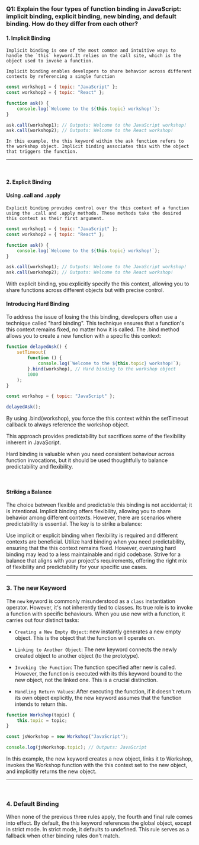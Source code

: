 ### Q1: Explain the four types of function binding in JavaScript: implicit binding, explicit binding, new binding, and default binding. How do they differ from each other?

#### 1. Implicit Binding
    Implicit binding is one of the most common and intuitive ways to handle the `this` keyword.It relies on the call site, which is the object used to invoke a function.

    Implicit binding enables developers to share behavior across different contexts by referencing a single function

```js
const workshop1 = { topic: "JavaScript" };
const workshop2 = { topic: "React" };

function ask() {
    console.log(`Welcome to the ${this.topic} workshop!`);
}

ask.call(workshop1); // Outputs: Welcome to the JavaScript workshop!
ask.call(workshop2); // Outputs: Welcome to the React workshop!
```
    In this example, the this keyword within the ask function refers to the workshop object. Implicit binding associates this with the object that triggers the function.

---

<br>

#### 2. Explicit Binding 

#### Using .call and .apply
    Explicit binding provides control over the this context of a function using the .call and .apply methods. These methods take the desired this context as their first argument.
```js
const workshop1 = { topic: "JavaScript" };
const workshop2 = { topic: "React" };

function ask() {
    console.log(`Welcome to the ${this.topic} workshop!`);
}

ask.call(workshop1); // Outputs: Welcome to the JavaScript workshop!
ask.call(workshop2); // Outputs: Welcome to the React workshop!
```

With explicit binding, you explicitly specify the this context, allowing you to share functions across different objects but with precise control.

#### Introducing Hard Binding
To address the issue of losing the this binding, developers often use a technique called "hard binding". This technique ensures that a function's this context remains fixed, no matter how it is called. The .bind method allows you to create a new function with a specific this context: 

```js
function delayedAsk() {
    setTimeout(
        function () {
            console.log(`Welcome to the ${this.topic} workshop!`);
        }.bind(workshop), // Hard binding to the workshop object
        1000
    );
}

const workshop = { topic: "JavaScript" };

delayedAsk();
```

By using .bind(workshop), you force the this context within the setTimeout callback to always reference the workshop object.

This approach provides predictability but sacrifices some of the flexibility inherent in JavaScript.

Hard binding is valuable when you need consistent behaviour across function invocations, but it should be used thoughtfully to balance predictability and flexibility.

<br>

#### Striking a Balance

The choice between flexible and predictable this binding is not accidental; it is intentional. Implicit binding offers flexibility, allowing you to share behavior among different contexts. However, there are scenarios where predictability is essential. The key is to strike a balance:

Use implicit or explicit binding when flexibility is required and different contexts are beneficial.
Utilize hard binding when you need predictability, ensuring that the this context remains fixed.
However, overusing hard binding may lead to a less maintainable and rigid codebase. Strive for a balance that aligns with your project's requirements, offering the right mix of flexibility and predictability for your specific use cases.

--- 

### 3. The new Keyword
The `new` keyword is commonly misunderstood as a `class` instantiation operator. However, it's not inherently tied to classes. Its true role is to invoke a function with specific behaviours. When you use new with a function, it carries out four distinct tasks:

- `Creating a New Empty Object`: new instantly generates a new empty object. This is the object that the function will operate on.

- `Linking to Another Object`: The new keyword connects the newly created object to another object (to the prototype).

- `Invoking the Function`: The function specified after new is called. However, the function is executed with its this keyword bound to the new object, not the linked one. This is a crucial distinction.

- `Handling Return Values`: After executing the function, if it doesn't return its own object explicitly, the new keyword assumes that the function intends to return this.

```js
function Workshop(topic) {
    this.topic = topic;
}

const jsWorkshop = new Workshop("JavaScript");

console.log(jsWorkshop.topic); // Outputs: JavaScript
```
In this example, the new keyword creates a new object, links it to Workshop, invokes the Workshop function with the this context set to the new object, and implicitly returns the new object.

---

<br>

### 4. Default Binding

When none of the previous three rules apply, the fourth and final rule comes into effect. By default, the this keyword references the global object, except in strict mode. In strict mode, it defaults to undefined. This rule serves as a fallback when other binding rules don't match.